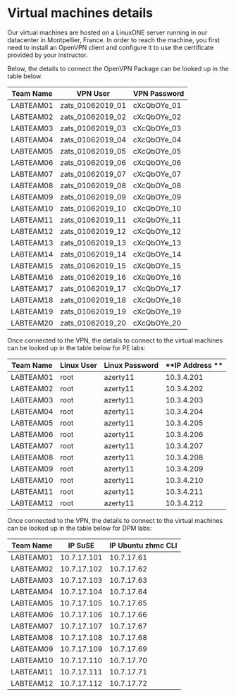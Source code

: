# **Virtual machines details**

Our virtual machines are hosted on a LinuxONE server running in our datacenter in Montpellier, France.
In order to reach the machine, you first need to install an OpenVPN client and configure it to use the certificate provided by your instructor.

Below, the details to connect the OpenVPN Package can be looked up in the table below.

| **Team Name** | **VPN User** | **VPN Password** |
|-------------|--------------|----------------|
| LABTEAM01 | zats_01062019_01  | cXcQbOYe_01 |
| LABTEAM02 | zats_01062019_02  | cXcQbOYe_02 |
| LABTEAM03 | zats_01062019_03  | cXcQbOYe_03 |
| LABTEAM04 | zats_01062019_04  | cXcQbOYe_04 |
| LABTEAM05 | zats_01062019_05  | cXcQbOYe_05 |
| LABTEAM06 | zats_01062019_06  | cXcQbOYe_06 |
| LABTEAM07 | zats_01062019_07  | cXcQbOYe_07 |
| LABTEAM08 | zats_01062019_08  | cXcQbOYe_08 |
| LABTEAM09 | zats_01062019_09  | cXcQbOYe_09 |
| LABTEAM10 | zats_01062019_10  | cXcQbOYe_10 |
| LABTEAM11 | zats_01062019_11  | cXcQbOYe_11 |
| LABTEAM12 | zats_01062019_12  | cXcQbOYe_12 |
| LABTEAM13 | zats_01062019_13  | cXcQbOYe_13 |
| LABTEAM14 | zats_01062019_14  | cXcQbOYe_14 |
| LABTEAM15 | zats_01062019_15  | cXcQbOYe_15 |
| LABTEAM16 | zats_01062019_16  | cXcQbOYe_16 |
| LABTEAM17 | zats_01062019_17  | cXcQbOYe_17 |
| LABTEAM18 | zats_01062019_18  | cXcQbOYe_18 |
| LABTEAM19 | zats_01062019_19  | cXcQbOYe_19 |
| LABTEAM20 | zats_01062019_20  | cXcQbOYe_20 |

Once connected to the VPN, the details to connect to the virtual machines can be looked up in the table below for PE labs:

| **Team Name** | **Linux User** | **Linux Password** | **IP Address ** |
|-------------|--------------|----------------|----------------|
| LABTEAM01 | root | azerty11 | 10.3.4.201 |
| LABTEAM02 | root | azerty11 | 10.3.4.202 |
| LABTEAM03 | root | azerty11 | 10.3.4.203 |
| LABTEAM04 | root | azerty11 | 10.3.4.204 |
| LABTEAM05 | root | azerty11 | 10.3.4.205 |
| LABTEAM06 | root | azerty11 | 10.3.4.206 |
| LABTEAM07 | root | azerty11 | 10.3.4.207 |
| LABTEAM08 | root | azerty11 | 10.3.4.208 |
| LABTEAM09 | root | azerty11 | 10.3.4.209 |
| LABTEAM10 | root | azerty11 | 10.3.4.210 |
| LABTEAM11 | root | azerty11 | 10.3.4.211 |
| LABTEAM12 | root | azerty11 | 10.3.4.212 |

Once connected to the VPN, the details to connect to the virtual machines can be looked up in the table below for DPM labs:

| **Team Name** | **IP SuSE** | **IP Ubuntu zhmc CLI** |
|-------------|--------------|----------------|
| LABTEAM01 | 10.7.17.101 | 10.7.17.61 |
| LABTEAM02 | 10.7.17.102 | 10.7.17.62 |
| LABTEAM03 | 10.7.17.103 | 10.7.17.63 |
| LABTEAM04 | 10.7.17.104 | 10.7.17.64 |
| LABTEAM05 | 10.7.17.105 | 10.7.17.65 |
| LABTEAM06 | 10.7.17.106 | 10.7.17.66 |
| LABTEAM07 | 10.7.17.107 | 10.7.17.67 |
| LABTEAM08 | 10.7.17.108 | 10.7.17.68 |
| LABTEAM09 | 10.7.17.109 | 10.7.17.69 |
| LABTEAM10 | 10.7.17.110 | 10.7.17.70 |
| LABTEAM11 | 10.7.17.111 | 10.7.17.71 |
| LABTEAM12 | 10.7.17.112 | 10.7.17.72 |
